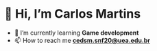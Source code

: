 # 👋 Hi, I’m **Carlos Martins**
- 🌱 I’m currently learning **Game development**
- 📫 How to reach me **cedsm.snf20@uea.edu.br**

<!---
carlosmartins-23/carlosmartins-23 is a ✨ special ✨ repository because its `README.md` (this file) appears on your GitHub profile.
You can click the Preview link to take a look at your changes.
--->
